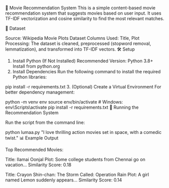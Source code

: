 📌 Movie Recommendation System
This is a simple content-based movie recommendation system that suggests movies based on user input. It uses TF-IDF vectorization and cosine similarity to find the most relevant matches.

📂 Dataset

Source: Wikipedia Movie Plots Dataset
Columns Used: Title, Plot
Processing: The dataset is cleaned, preprocessed (stopword removal, lemmatization), and transformed into TF-IDF vectors.
🛠 Setup

1. Install Python (If Not Installed)
Recommended Version: Python 3.8+
Install from python.org
2. Install Dependencies
Run the following command to install the required Python libraries:

pip install -r requirements.txt
3. (Optional) Create a Virtual Environment
For better dependency management:

python -m venv env
source env/bin/activate  # Windows: env\Scripts\activate
pip install -r requirements.txt
🚀 Running the Recommendation System

Run the script from the command line:

python lumaa.py "I love thrilling action movies set in space, with a comedic twist."
📊 Example Output

Top Recommended Movies:

Title: Ilamai Oonjal
Plot: Some college students from Chennai go on vacation...
Similarity Score: 0.18

Title: Crayon Shin-chan: The Storm Called: Operation Rain
Plot: A girl named Lemon suddenly appears...
Similarity Score: 0.14
